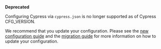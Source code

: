 <Alert type="warning">

<strong class="alert-header"><Icon name="exclamation-triangle"></Icon>
Deprecated</strong>

Configuring Cypress via `cypress.json` is no longer supported as of Cypress
CFG_VERSION.

We recommend that you update your configuration. Please see the
[new configuration guide](/guides/references/configuration) and the
[migration guide](/guides/references/migration-guide) for more information on
how to update your configuration.

</Alert>
